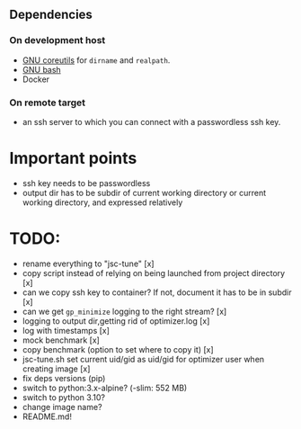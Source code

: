 
## Dependencies

### On development host

 - [GNU coreutils](https://www.gnu.org/software/coreutils/) for `dirname` and
   `realpath`.
 - [GNU bash](https://www.gnu.org/software/bash/)
 - Docker

### On remote target

 - an ssh server to which you can connect with a passwordless ssh key.

# Important points

 - ssh key needs to be passwordless
 - output dir has to be subdir of current working directory or current working directory, and expressed relatively



# TODO:
 - rename everything to "jsc-tune" [x]
 - copy script instead of relying on being launched from project directory [x]
 - can we copy ssh key to container? If not, document it has to be in subdir [x]
 - can we get `gp_minimize` logging to the right stream? [x]
 - logging to output dir,getting rid of optimizer.log [x]
 - log with timestamps [x]
 - mock benchmark [x]
 - copy benchmark (option to set where to copy it) [x]
 - jsc-tune.sh set current uid/gid as uid/gid for optimizer user when creating image [x]
 - fix deps versions (pip)
 - switch to python:3.x-alpine? (-slim: 552 MB)
 - switch to python 3.10?
 - change image name?
 - README.md!
